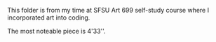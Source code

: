 This folder is from my time at SFSU Art 699 self-study course where I incorporated art into coding.

The most noteable piece is 4'33''.
